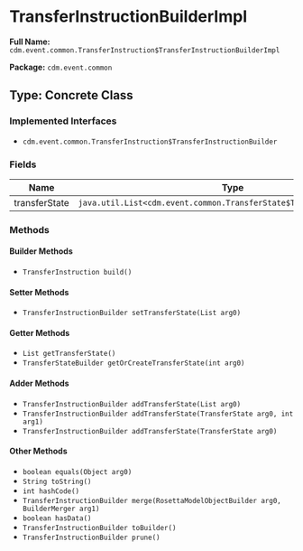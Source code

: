 # TransferInstructionBuilderImpl

**Full Name:** `cdm.event.common.TransferInstruction$TransferInstructionBuilderImpl`

**Package:** `cdm.event.common`

## Type: Concrete Class

### Implemented Interfaces

- `cdm.event.common.TransferInstruction$TransferInstructionBuilder`

### Fields

| Name | Type | Description |
|------|------|-------------|
| transferState | `java.util.List<cdm.event.common.TransferState$TransferStateBuilder>` |  |

### Methods

#### Builder Methods

- `TransferInstruction build()`

#### Setter Methods

- `TransferInstructionBuilder setTransferState(List arg0)`

#### Getter Methods

- `List getTransferState()`
- `TransferStateBuilder getOrCreateTransferState(int arg0)`

#### Adder Methods

- `TransferInstructionBuilder addTransferState(List arg0)`
- `TransferInstructionBuilder addTransferState(TransferState arg0, int arg1)`
- `TransferInstructionBuilder addTransferState(TransferState arg0)`

#### Other Methods

- `boolean equals(Object arg0)`
- `String toString()`
- `int hashCode()`
- `TransferInstructionBuilder merge(RosettaModelObjectBuilder arg0, BuilderMerger arg1)`
- `boolean hasData()`
- `TransferInstructionBuilder toBuilder()`
- `TransferInstructionBuilder prune()`

